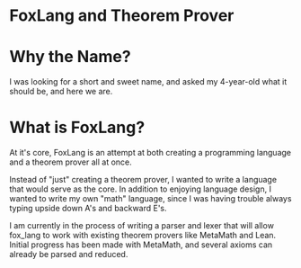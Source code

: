# FoxLang and Theorem Prover

# Why the Name?

I was looking for a short and sweet name, and asked my 4-year-old what it should be, and here we are.

# What is FoxLang?

At it's core, FoxLang is an attempt at both creating a programming language and a theorem prover all at once.

Instead of "just" creating a theorem prover, I wanted to write a language that would serve as the core. In addition to 
enjoying language design, I wanted to write my own "math" language, since I was having trouble always typing upside down A's and backward E's.

I am currently in the process of writing a parser and lexer that will allow fox_lang to work with existing theorem provers
like MetaMath and Lean. Initial progress has been made with MetaMath, and several axioms can already be parsed and reduced.